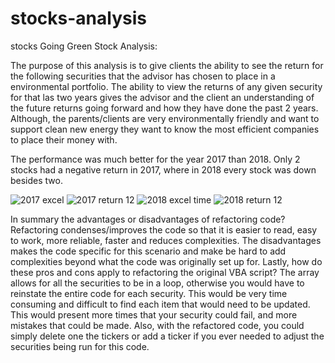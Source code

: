 # stocks-analysis
stocks 
Going Green Stock Analysis:

The purpose of this analysis is to give clients the ability to see the return for the following securities that the advisor has chosen to place in a environmental portfolio. The ability to view the returns of any given security for that las two years gives the advisor and the client an understanding of the future returns going forward and how they have done the past 2 years. Although, the parents/clients are very environmentally friendly and want to support clean new energy they want to know the most efficient companies to place their money with. 


The performance was much better for the year 2017 than 2018. Only 2 stocks had a negative return in 2017, where in 2018 every stock was down besides two.

![2017 excel ](https://user-images.githubusercontent.com/99921692/156947888-bd1869ad-9b3f-42bb-9d10-0526ae7e2680.png)
![2017 return 12](https://user-images.githubusercontent.com/99921692/156947889-5d50e527-5996-4e85-9c21-f75c0748828f.png)
![2018 excel time](https://user-images.githubusercontent.com/99921692/156947890-2594cf5d-3f71-406b-ae00-14d5241a42d3.png)
![2018 return 12](https://user-images.githubusercontent.com/99921692/156947891-8c79bae9-8949-47ff-bb91-c7a6dc3611a9.png)


In summary the advantages or disadvantages of refactoring code? Refactoring condenses/improves the code so that it is easier to read, easy to work, more reliable, faster and reduces complexities. The disadvantages makes the code specific for this scenario and make be hard to add complexities beyond what the code was originally set up for.
Lastly, how do these pros and cons apply to refactoring the original VBA script? The array allows for all the securities to be in a loop, otherwise you would have to reinstate the entire code for each security. This would be very time consuming and difficult to find each item that would need to be updated. This would present more times that your security could fail, and more mistakes that could be made. Also, with the refactored code, you could simply delete one the tickers or add a ticker if you ever needed to adjust the securities being run for this code. 
